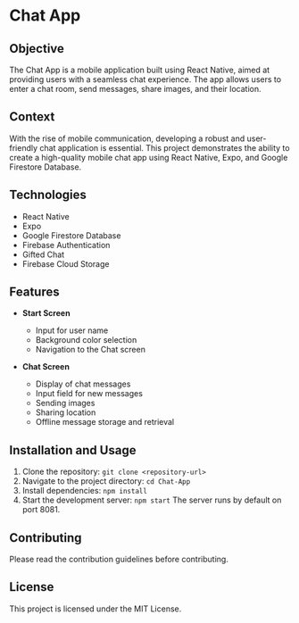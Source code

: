 # Chat App

## Objective
The Chat App is a mobile application built using React Native, aimed at providing users with a seamless chat experience. The app allows users to enter a chat room, send messages, share images, and their location.

## Context
With the rise of mobile communication, developing a robust and user-friendly chat application is essential. This project demonstrates the ability to create a high-quality mobile chat app using React Native, Expo, and Google Firestore Database.

## Technologies

- React Native
- Expo
- Google Firestore Database
- Firebase Authentication
- Gifted Chat
- Firebase Cloud Storage

## Features

- **Start Screen**
  - Input for user name
  - Background color selection
  - Navigation to the Chat screen
  
- **Chat Screen**
  - Display of chat messages
  - Input field for new messages
  - Sending images
  - Sharing location
  - Offline message storage and retrieval

## Installation and Usage

1. Clone the repository: `git clone <repository-url>`
2. Navigate to the project directory: `cd Chat-App`
3. Install dependencies: `npm install`
4. Start the development server: `npm start`
   The server runs by default on port 8081.

## Contributing

Please read the contribution guidelines before contributing.

## License

This project is licensed under the MIT License.
